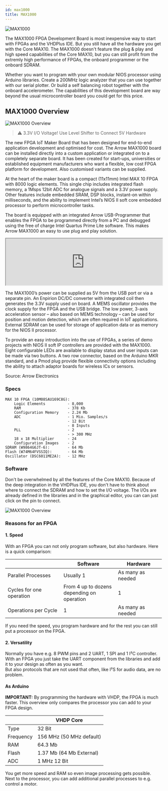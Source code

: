 ```yaml
---
id: max1000
title: MAX1000
---
```



![MAX1000](/img/max1000/Image.jpg)

The MAX1000 FPGA Development Board is most inexpensive way to start with FPGAs and the VHDPlus IDE. But you still have all the hardware you get with the Core MAX10. 
The MAX1000 doesn't feature the plug & play and high speed capabilities of the Core MAX10, but you can still profit from the extremly high performance of FPGAs, the onboard programmer or the onboard SDRAM.

Whether you want to program with your own modular NIOS processor using Arduino libraries. 
Create a 200MHz logic analyzer that you can use together with our serial plotter. 
Or build a self balancing robot together with the onboard accelerometer.
The capabilities of this development board are way beyond the usual microcontroller board you could get for this price.

## MAX1000 Overview
![MAX1000 Overview](/img/max1000/Top_labled.png)

> :warning: 3.3V I/O Voltage! Use Level Shifter to Connect 5V Hardware

The new FPGA IoT Maker Board that has been designed for end-to-end application development and optimised for cost. The Arrow MAX1000 board can be installed directly into a custom application or integrated on to a completely separate board. It has been created for start-ups, universities or established equipment manufacturers who want a flexible, low cost FPGA platform for development. Also customised variants can be supplied.

At the heart of the maker board is a compact (11x11mm) Intel MAX 10 FPGA with 8000 logic elements. This single chip includes integrated flash memory, a 1Msps 12bit ADC for analogue signals and a 3.3V power supply. Other features include embedded SRAM, DSP blocks, instant-on within milliseconds, and the ability to implement Intel’s NIOS II soft core embedded processor to perform microcontroller tasks.

The board is equipped with an integrated Arrow USB-Programmer that enables the FPGA to be programmed directly from a PC and debugged using the free of charge Intel Quartus Prime Lite software. This makes Arrow MAX1000 an easy to use plug and play solution.

<div class="fluidMedia"><iframe id="ytplayer" type="text/html" width="100%" src="https://www.youtube.com/embed/zSNgOrOqXTg?autoplay=0&origin=http://vhdplus.com" allowFullScreen></iframe></div>

The MAX1000’s power can be supplied as 5V from the USB port or via a separate pin. An Enpirion DC/DC converter with integrated coil then generates the 3.3V supply used on board. A MEMS oscillator provides the clock supply for the FPGA and the USB bridge. The low power, 3-axis acceleration sensor – also based on MEMS technology – can be used for position and motion detection, which are often required in IoT applications. External SDRAM can be used for storage of application data or as memory for the NIOS II processor.

To provide an easy introduction into the use of FPGAs, a series of demo projects with NIOS II soft IP controllers are provided with the MAX1000. Eight configurable LEDs are available to display status and user inputs can be made via two buttons. A two row connector, based on the Arduino MKR standard, and a Pmod plug provide flexible connectivity options including the ability to attach adaptor boards for wireless ICs or sensors.

Source: Arrow Electronics

### Specs

    MAX 10 FPGA (10M08SAU169C8G):
        Logic Elements          - 8,000
        RAM                     - 378 Kb
        Configuration Memory    - 2.24 Mb
        ADC                     - 1 Mio. Samples/s
                                - 12 Bit
                                - 8 Inputs
        PLL                     - 2
                                - > 300 MHz
        18 x 18 Multiplier      - 24
        Configuration Images    - 2
    SDRAM (W9864G6JT-6):        - 64 Mb
    Flash (W74M64FVSSIQ):       - 64 Mb
    Oscillator (DSC6011ME2A):   - 12 MHz

### Software

Don't be overwhelmed by all the features of the Core MAX10. Because of the deep integration in the VHDPlus IDE, you don't have to think about where to connect the SDRAM and how to set the I/O voltage. The I/Os are already defined in the libraries and in the graphical editor, you can can just click on the pin to connect.

![MAX1000 Overview](/img/max1000/Image2.jpg)

### Reasons for an FPGA

#### 1. Speed
With an FPGA you can not only program software, but also hardware. Here is a quick comparison:

|                        |Software                                      |Hardware         |
|------------------------|----------------------------------------------|-----------------|
|Parallel Processes      |Usually 1                                     |As many as needed|
|Cycles for one operation|From 4 up to dozens<br/>depending on operation|1                |
|Operations per Cycle    |1                                             |As many as needed|

If you need the speed, you program hardware and for the rest you can still put a processor on the FPGA.

#### 2. Versatility
Normally you have e.g. 8 PWM pins and 2 UART, 1 SPI and 1 I²C controller. With an FPGA you just take the UART component from the libraries and add it to your design as often as you want. <br/>
But also protocols that are not used that often, like I²S for audio data, are no problem.

#### As Arduino
**IMPORTANT:** By programming the hardware with VHDP, the FPGA is much faster. This overview only compares the processor you can add to your FPGA design.

|           | VHDP Core                         |
|-----------|-----------------------------------|
| Type      | 32 Bit                            |
| Frequency | 156 MHz (50 MHz default)          |
| RAM       | 64.3 Mb                           |
| Flash     | 1.37 Mb (64 Mb External)          |
| ADC       | 1 MHz 12 Bit                      |

You get more speed and RAM so even image processing gets possible. Next to the processor, you can add additional parallel processes to e.g. control a motor.
